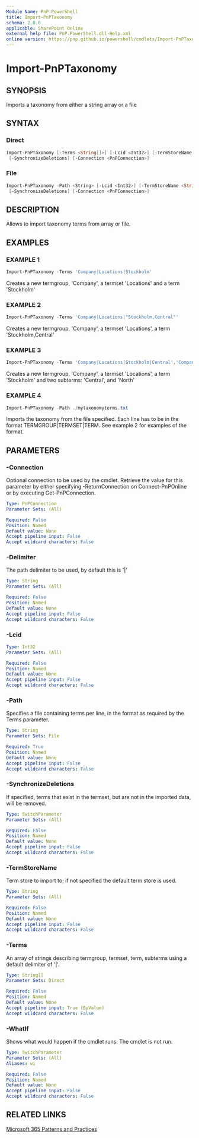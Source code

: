 ```yaml
---
Module Name: PnP.PowerShell
title: Import-PnPTaxonomy
schema: 2.0.0
applicable: SharePoint Online
external help file: PnP.PowerShell.dll-Help.xml
online version: https://pnp.github.io/powershell/cmdlets/Import-PnPTaxonomy.html
---
```

 
# Import-PnPTaxonomy

## SYNOPSIS
Imports a taxonomy from either a string array or a file

## SYNTAX

### Direct
```powershell
Import-PnPTaxonomy [-Terms <String[]>] [-Lcid <Int32>] [-TermStoreName <String>] [-Delimiter <String>]
 [-SynchronizeDeletions] [-Connection <PnPConnection>]   
```

### File
```powershell
Import-PnPTaxonomy -Path <String> [-Lcid <Int32>] [-TermStoreName <String>] [-Delimiter <String>]
 [-SynchronizeDeletions] [-Connection <PnPConnection>]   
```

## DESCRIPTION

Allows to import taxonomy terms from array or file.

## EXAMPLES

### EXAMPLE 1
```powershell
Import-PnPTaxonomy -Terms 'Company|Locations|Stockholm'
```

Creates a new termgroup, 'Company', a termset 'Locations' and a term 'Stockholm'

### EXAMPLE 2
```powershell
Import-PnPTaxonomy -Terms 'Company|Locations|"Stockholm,Central"'
```

Creates a new termgroup, 'Company', a termset 'Locations', a term 'Stockholm,Central'

### EXAMPLE 3
```powershell
Import-PnPTaxonomy -Terms 'Company|Locations|Stockholm|Central','Company|Locations|Stockholm|North'
```

Creates a new termgroup, 'Company', a termset 'Locations', a term 'Stockholm' and two subterms: 'Central', and 'North'

### EXAMPLE 4
```powershell
Import-PnPTaxonomy -Path ./mytaxonomyterms.txt
```

Imports the taxonomy from the file specified. Each line has to be in the format TERMGROUP|TERMSET|TERM. See example 2 for examples of the format.

## PARAMETERS

### -Connection
Optional connection to be used by the cmdlet. Retrieve the value for this parameter by either specifying -ReturnConnection on Connect-PnPOnline or by executing Get-PnPConnection.

```yaml
Type: PnPConnection
Parameter Sets: (All)

Required: False
Position: Named
Default value: None
Accept pipeline input: False
Accept wildcard characters: False
```

### -Delimiter
The path delimiter to be used, by default this is '|'

```yaml
Type: String
Parameter Sets: (All)

Required: False
Position: Named
Default value: None
Accept pipeline input: False
Accept wildcard characters: False
```

### -Lcid

```yaml
Type: Int32
Parameter Sets: (All)

Required: False
Position: Named
Default value: None
Accept pipeline input: False
Accept wildcard characters: False
```

### -Path
Specifies a file containing terms per line, in the format as required by the Terms parameter.

```yaml
Type: String
Parameter Sets: File

Required: True
Position: Named
Default value: None
Accept pipeline input: False
Accept wildcard characters: False
```

### -SynchronizeDeletions
If specified, terms that exist in the termset, but are not in the imported data, will be removed.

```yaml
Type: SwitchParameter
Parameter Sets: (All)

Required: False
Position: Named
Default value: None
Accept pipeline input: False
Accept wildcard characters: False
```

### -TermStoreName
Term store to import to; if not specified the default term store is used.

```yaml
Type: String
Parameter Sets: (All)

Required: False
Position: Named
Default value: None
Accept pipeline input: False
Accept wildcard characters: False
```

### -Terms
An array of strings describing termgroup, termset, term, subterms using a default delimiter of '|'.

```yaml
Type: String[]
Parameter Sets: Direct

Required: False
Position: Named
Default value: None
Accept pipeline input: True (ByValue)
Accept wildcard characters: False
```

### -WhatIf
Shows what would happen if the cmdlet runs. The cmdlet is not run.

```yaml
Type: SwitchParameter
Parameter Sets: (All)
Aliases: wi

Required: False
Position: Named
Default value: None
Accept pipeline input: False
Accept wildcard characters: False
```

## RELATED LINKS

[Microsoft 365 Patterns and Practices](https://aka.ms/m365pnp)

